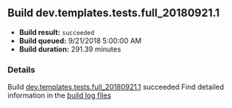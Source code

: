 ## Build dev.templates.tests.full_20180921.1
- **Build result:** `succeeded`
- **Build queued:** 9/21/2018 5:00:00 AM
- **Build duration:** 291.39 minutes
### Details
Build [dev.templates.tests.full_20180921.1](https://winappstudio.visualstudio.com/web/build.aspx?pcguid=a4ef43be-68ce-4195-a619-079b4d9834c2&builduri=vstfs%3a%2f%2f%2fBuild%2fBuild%2f26297) succeeded
Find detailed information in the [build log files](https://uwpctdiags.blob.core.windows.net/buildlogs/dev.templates.tests.full_20180921.1_logs.zip)
